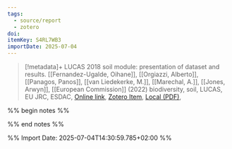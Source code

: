```yaml
---
tags:
  - source/report
  - zotero
doi: 
itemKey: S4RL7WB3
importDate: 2025-07-04
---
```

>[!metadata]+
> LUCAS 2018 soil module: presentation of dataset and results.
> [[Fernandez-Ugalde, Oihane]], [[Orgiazzi, Alberto]], [[Panagos, Panos]], [[van Liedekerke, M.]], [[Marechal, A.]], [[Jones, Arwyn]], 
> [[European Commission]] (2022)
> biodiversity, soil, LUCAS, EU JRC, ESDAC, 
> [Online link](https://data.europa.eu/doi/10.2760/215013), [Zotero Item](zotero://select/library/items/S4RL7WB3), [Local (PDF)](file://C:/Users/aburg/Documents/references/zotero/storage/Q62H4G9E/EuropeanCommission.JointResearchCentre.2022_LUCAS2018.pdf), 

%% begin notes %%

%% end notes %%

%% Import Date: 2025-07-04T14:30:59.785+02:00 %%
